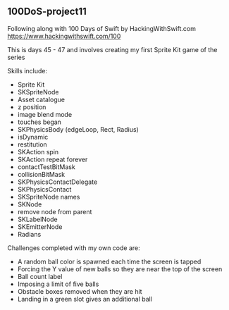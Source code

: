 ## 100DoS-project11
Following along with 100 Days of Swift by HackingWithSwift.com https://www.hackingwithswift.com/100

This is days 45 - 47 and involves creating my first Sprite Kit game of the series

Skills include:
- Sprite Kit
- SKSpriteNode
- Asset catalogue
- z position
- image blend mode
- touches began
- SKPhysicsBody (edgeLoop, Rect, Radius)
- isDynamic
- restitution
- SKAction spin
- SKAction repeat forever
- contactTestBitMask
- collisionBitMask
- SKPhysicsContactDelegate
- SKPhysicsContact
- SKSpriteNode names
- SKNode
- remove node from parent
- SKLabelNode
- SKEmitterNode
- Radians


Challenges completed with my own code are:
- A random ball color is spawned each time the screen is tapped
- Forcing the Y value of new balls so they are near the top of the screen
- Ball count label
- Imposing a limit of five balls
- Obstacle boxes removed when they are hit
- Landing in a green slot gives an additional ball
